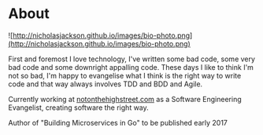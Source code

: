 # About
![http://nicholasjackson.github.io/images/bio-photo.png](http://nicholasjackson.github.io/images/bio-photo.png)

First and foremost I love technology, I've written some bad code, some very bad code and some downright appalling code.  These days I like to think I'm not so bad, I'm happy to evangelise what I think is the right way to write code and that way always involves TDD and BDD and Agile.  

Currently working at [notonthehighstreet.com](http://notonthehighstreet.com) as a Software Engineering Evangelist, creating software the right way.

Author of "Building Microservices in Go" to be published early 2017
